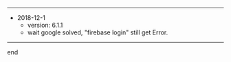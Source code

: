 
---

- 2018-12-1
  - version: 6.1.1
  - wait google solved, "firebase login" still get Error.

---

end
